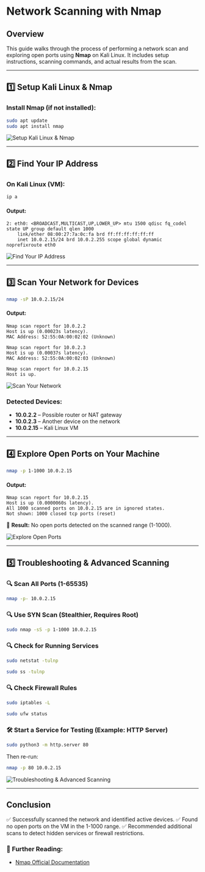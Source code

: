 # Network Scanning with Nmap

## Overview
This guide walks through the process of performing a network scan and exploring open ports using **Nmap** on Kali Linux. It includes setup instructions, scanning commands, and actual results from the scan.

---

## 1️⃣ Setup Kali Linux & Nmap

### Install Nmap (if not installed):
```bash
sudo apt update
sudo apt install nmap
```

![Setup Kali Linux & Nmap](https://i.imgur.com/hIlJo6V.png)

---

## 2️⃣ Find Your IP Address

### On Kali Linux (VM):
```bash
ip a
```
#### Output:
```
2: eth0: <BROADCAST,MULTICAST,UP,LOWER_UP> mtu 1500 qdisc fq_codel state UP group default qlen 1000
    link/ether 08:00:27:7a:0c:fa brd ff:ff:ff:ff:ff:ff
    inet 10.0.2.15/24 brd 10.0.2.255 scope global dynamic noprefixroute eth0
```

![Find Your IP Address](https://i.imgur.com/UfgS3VF.png)

---

## 3️⃣ Scan Your Network for Devices
```bash
nmap -sP 10.0.2.15/24
```
#### Output:
```
Nmap scan report for 10.0.2.2
Host is up (0.00023s latency).
MAC Address: 52:55:0A:00:02:02 (Unknown)

Nmap scan report for 10.0.2.3
Host is up (0.00037s latency).
MAC Address: 52:55:0A:00:02:03 (Unknown)

Nmap scan report for 10.0.2.15
Host is up.
```

![Scan Your Network](https://i.imgur.com/T5As6nS.png)

### Detected Devices:
- **10.0.2.2** – Possible router or NAT gateway
- **10.0.2.3** – Another device on the network
- **10.0.2.15** – Kali Linux VM

---

## 4️⃣ Explore Open Ports on Your Machine
```bash
nmap -p 1-1000 10.0.2.15
```
#### Output:
```
Nmap scan report for 10.0.2.15
Host is up (0.0000060s latency).
All 1000 scanned ports on 10.0.2.15 are in ignored states.
Not shown: 1000 closed tcp ports (reset)
```
🔹 **Result:** No open ports detected on the scanned range (1-1000).

![Explore Open Ports](https://i.imgur.com/hZqWDvt.png)

---

## 5️⃣ Troubleshooting & Advanced Scanning

### 🔍 Scan All Ports (1-65535)
```bash
nmap -p- 10.0.2.15
```

### 🔍 Use SYN Scan (Stealthier, Requires Root)
```bash
sudo nmap -sS -p 1-1000 10.0.2.15
```

### 🔍 Check for Running Services
```bash
sudo netstat -tulnp
```
```bash
sudo ss -tulnp
```

### 🔍 Check Firewall Rules
```bash
sudo iptables -L
```
```bash
sudo ufw status
```

### 🛠️ Start a Service for Testing (Example: HTTP Server)
```bash
sudo python3 -m http.server 80
```
Then re-run:
```bash
nmap -p 80 10.0.2.15
```

![Troubleshooting & Advanced Scanning](path/to/image5.png)

---

## Conclusion
✅ Successfully scanned the network and identified active devices. 
✅ Found no open ports on the VM in the 1-1000 range.
✅ Recommended additional scans to detect hidden services or firewall restrictions.

### 🔗 Further Reading:
- [Nmap Official Documentation](https://nmap.org/book/man.html)
